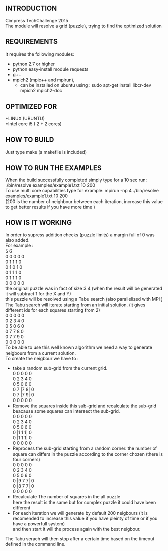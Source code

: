 INTRODUCTION
------------
Cimpress TechChallenge 2015<br/>
The module will resolve a grid (puzzle), trying to find the optimized solution


REQUIREMENTS
------------
It requires the following modules:

 * python 2.7 or higher
 * python easy-install module requests
 * g++
 * mpich2 (mpic++ and mpirun), 
	+ can be installed on ubuntu using : sudo apt-get install libcr-dev mpich2 mpich2-doc

OPTIMIZED FOR
--------------

  *LINUX (UBUNTU) <br/>
  *Intel core i5 ( 2 + 2 cores)<br/>

HOW TO BUILD
------------
Just type make (a makefile is included)

HOW TO RUN THE EXAMPLES
----------------------
When the build successfully completed simply type for a 10 sec run: ./bin/resolve examples/example1.txt 10 200<br/>
To use multi core capabilities type for example: mpirun -np 4 ./bin/resolve examples/example1.txt 10 200<br/>
(200 is the number of neighbour between each iteration, increase this value to get better results if you have more time )<br/>

HOW IS IT WORKING
-----------------
In order to supress addition checks (puzzle limits) a margin full of 0 was also added.<br/>
For example :<br/>
5 6<br/>
0 0 0 0 0<br/>
0 1 1 1 0<br/>
0 1 0 1 0 <br/>
0 1 1 1 0<br/>
0 1 1 1 0<br/>
0 0 0 0 0<br/>
the original puzzle was in fact of size 3 4 (when the result will be generated it will subtract 1 for the X and Y)<br/>
this puzzle will be resolved using a Tabu search (also parallelized with MPI )<br/>
The Tabu search will iterate starting from an initial solution. (it gives different ids for each squares starting from 2)<br/>
0 0 0 0 0<br/>
0 2 3 4 0<br/>
0 5 0 6 0 <br/>
0 7 7 8 0<br/>
0 7 7 9 0<br/>
0 0 0 0 0<br/>
To be able to use this well known algorithm we need a way to generate neigbours from a current solution.<br/>
To create the neigbour we have to :
+ take a random sub-grid from the current grid. <br/>
0 0  0 0  0<br/>
0 2  3 4  0<br/>
0 5  0 6  0 <br/>
0 7 |7 8| 0<br/>
0 7 |7 9| 0<br/>
0 0  0 0  0<br/>
+ Remove the squares inside this sub-grid and recalculate the sub-grid beacause some squares can intersect the sub-grid.<br/>
0  0 0 0  0<br/>
0  2 3 4  0<br/>
0  5 0 6  0 <br/>
0 |1 1 1| 0<br/>
0 |1 1 1| 0<br/>
0  0 0 0  0<br/>
+ Reprocess the sub-grid starting from a random corner. the number of square can differs in the puzzle according to the corner chozen (there is four corners)<br/>
0  0 0 0  0<br/>
0  2 3 4  0<br/>
0  5 0 6  0 <br/>
0 |9 7 7| 0<br/>
0 |8 7 7| 0<br/>
0  0 0 0  0<br/>
+ Recalculate The number of squares in the all puzzle<br/>
	here the result is the same but for complex puzzle it could have been different	<br/>
+ For each iteration we will generate by default 200 neigbours (it is recomended to increase this value if you have pleinty of time or if you have a powerfull system) <br/>
and then start it will the process again with the best neigbour.<br/>

The Tabu serach will then stop after a certain time based on the timeout defined in the command line. <br/>


